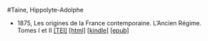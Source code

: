 #Taine, Hippolyte-Adolphe

* 1875, Les origines de la France contemporaine. L’Ancien Régime. Tomes I et II  <a class="file tei" href="https://hurlus.github.io/tei/taine1875_france.xml">[TEI]</a>  <a class="file html" href="https://hurlus.github.io/taine/taine1875_france.html">[html]</a>  <a class="file mobi" href="https://hurlus.github.io/taine/taine1875_france.mobi">[kindle]</a>  <a class="file epub" href="https://hurlus.github.io/taine/taine1875_france.epub">[epub]</a> 
